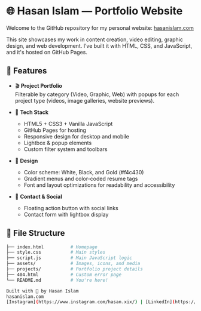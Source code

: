# 🌐 Hasan Islam — Portfolio Website

Welcome to the GitHub repository for my personal website: [hasanislam.com](https://hasanislam.com)

This site showcases my work in content creation, video editing, graphic design, and web development. I’ve built it with HTML, CSS, and JavaScript, and it's hosted on GitHub Pages.

## 🚀 Features

- 🎬 **Project Portfolio**  
  Filterable by category (Video, Graphic, Web) with popups for each project type (videos, image galleries, website previews).

- 🧰 **Tech Stack**
  - HTML5 + CSS3 + Vanilla JavaScript
  - GitHub Pages for hosting
  - Responsive design for desktop and mobile
  - Lightbox & popup elements
  - Custom filter system and toolbars

- 🎨 **Design**
  - Color scheme: White, Black, and Gold (#f4c430)
  - Gradient menus and color-coded resume tags
  - Font and layout optimizations for readability and accessibility

- 📩 **Contact & Social**
  - Floating action button with social links
  - Contact form with lightbox display

## 📁 File Structure

```bash
├── index.html          # Homepage
├── style.css           # Main styles
├── script.js           # Main JavaScript logic
├── assets/             # Images, icons, and media
├── projects/           # Portfolio project details
├── 404.html            # Custom error page
└── README.md           # You're here!

Built with 💛 by Hasan Islam
hasanislam.com
[Instagram](https://www.instagram.com/hasan.xix/) | [LinkedIn](https://www.linkedin.com/in/h-islam/) | [YouTube](https://www.youtube.com/@hasanxxiv)